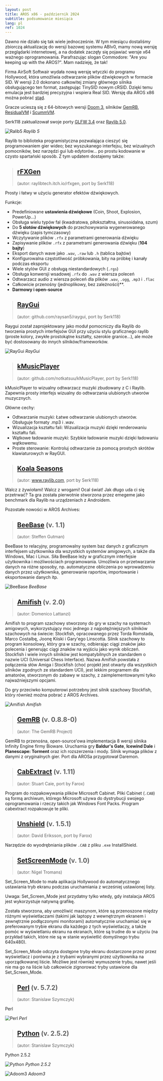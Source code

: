 ```yaml
---
layout: post
title: AROS x86 - październik 2024
subtitle: podsumowanie miesiąca
lang: pl
ref: 1024
---
```


Dawno nie działo się tak wiele jednocześnie. W tym miesiącu dostaliśmy zbiorczą aktualizację do wersji bazowej systemu ABIv0, mamy nową wersję przeglądarki internetowej, a na dodatek zaczęły się pojawiać wersje x64 ważnego oprogramowania. Parafrazując slogan Commodore: "Are you keeping up with the AROS?". Mam nadzieję, że tak!

Firma AirSoft Softwair wydała nową wersję wtyczki do programu Hollywood, która umożliwia odtwarzanie plików dźwiękowych w formacie SID. W wersji 2.0 dokonano całkowitej zmiany głównego silnika obsługującego ten format, zastępując TinySID nowym cRSID. Dzięki temu emulacja jest bardziej precyzyjna i wspiera Real SID. Wersję dla AROS x86 można pobrać [stąd](https://www.hollywood-mal.com/download/SID_Amiga.lha).


Gracze ucieszą się z 64-bitowych wersji [Doom 3](https://archives.aros-exec.org/?function=showfile&file=game/fps/adoom3-1.5.3.x86_64-aros-v11.zip), silników [GemRB](https://archives.aros-exec.org/?function=showfile&file=game/roleplaying/gemrb-0.8.8-0.x86_64-aros-v11.zip), [ResidualVM](https://archives.aros-exec.org/?function=showfile&file=emulation/misc/residualvm-0.3.1-1.x86_64-aros-v11.zip) i [ScummVM](https://archives.aros-exec.org/?function=showfile&file=emulation/misc/scummvm-1.9.0-1.x86_64-aros-v11.zip). 

Serk118 zaktualizował swoje porty [GLFW 3.4](https://archives.aros-exec.org/?function=showfile&file=development/library/lib_glfw_3_4.i386-aros.zip) oraz [Raylib 5.0](https://archives.aros-exec.org/?function=showfile&file=development/library/lib_raylib5.i386-aros.zip).

![Ralib5](/assets/img/1024/raylib.png)
*Raylib 5*

Raylib to biblioteka programistyczna pozwalająca cieszyć się programowaniem gier wideo; bez wyszukanego interfejsu, bez wizualnych pomocników, bez narzędzi gui lub edytorów... po prostu kodowanie w czysto spartański sposób. Z tym updatem dostajemy także:

> ## [rFXGen](https://archives.aros-exec.org/?function=showfile&file=audio/rfxgen-aros.zip)
> (autor: raylibtech.itch.io/rfxgen, port by Serk118)

Prosty i łatwy w użyciu generator efektów dźwiękowych.

Funkcje:  
- Predefiniowane **ustawienia dźwiękowe** (Coin, Shoot, Explosion, PowerUp...)
- Obsługa wielu typów fal (kwadratowa, piłokształtna, sinusoidalna, szum)
- Do **5 slotów dźwiękowych** do przechowywania wygenerowanego dźwięku (zapis tymczasowy)
- Wczytywanie plików `.rfx` z parametrami generowania dźwięku
- Zapisywanie plików `.rfx` z parametrami generowania dźwięku (**104 bajty**)
- Eksport danych wave jako `.wav`, `.raw` lub `.h` (tablica bajtów)
- Konfigurowalna częstotliwość próbkowania, bity na próbkę i kanały podczas eksportu
- Wiele stylów GUI z obsługą niestandardowych (`.rgs`)
- Obsługa konwersji wsadowej `.rfx` do `.wav` z wiersza poleceń
- Odtwarzacz audio z wiersza poleceń dla plików `.wav`, `.ogg`, `.mp3` i `.flac`
- Całkowicie przenośny (jednoplikowy, bez zależności)**.
- **Darmowy i open-source**

> ## [RayGui](https://archives.aros-exec.org/?function=showfile&file=development/misc/raygui.i386-aros.zip)
> (autor: github.com/raysan5/raygui, port by Serk118)

Raygui został zaprojektowany jako moduł pomocniczy dla Raylib do tworzenia prostych interfejsów GUI przy użyciu stylu graficznego raylib (proste kolory, zwykłe prostokątne kształty, szerokie granice...), ale może być dostosowany do innych silników/frameworków.

![RayGui](/assets/img/1024/raygui.png)
*RayGui*

> ## [kMusicPlayer](https://archives.aros-exec.org/?function=showfile&file=utility/archive/cabextract1.11.i386-aros.zip)
> (autor: github.com/notkatsuu/kMusicPlayer, port by Serk118)

kMusicPlayer to wizualny odtwarzacz muzyki zbudowany z C i Raylib. Zapewnia prosty interfejs wizualny do odtwarzania ulubionych utworów muzycznych.  

Główne cechy:
- Odtwarzanie muzyki: Łatwe odtwarzanie ulubionych utworów. Obsługuje formaty .mp3 i .wav.
- Wizualizacja kształtu fali: Wizualizacja muzyki dzięki renderowaniu kształtu fali.
- Wątkowe ładowanie muzyki: Szybkie ładowanie muzyki dzięki ładowaniu wątkowemu.
- Proste sterowanie: Kontroluj odtwarzanie za pomocą prostych skrótów klawiaturowych w RayGUI.

> ## [Koala Seasons](https://archives.aros-exec.org/?function=showfile&file=game/strategy/koala_seasons.i386-aros.zip)
> (autor: www.raylib.com, port by Serk118)

Walcz z żywiołami! Walcz z wrogami! Ocal świat! Jak długo uda ci się przetrwać? Ta gra została pierwotnie stworzona przez emegeme jako benchmark dla Raylib na urządzeniach z Androidem.  
  
Pozostałe nowości w AROS Archives:  

> ## [BeeBase](https://archives.aros-exec.org/?function=showfile&file=office/database/beebase-1.1.lha) (v. 1.1)
> (autor: Steffen Gutman)

BeeBase to relacyjny, programowalny system baz danych z graficznym interfejsem użytkownika dla wszystkich systemów amigowych, a także dla Windows, Mac i Linux. Siła BeeBase leży w graficznym interfejsie użytkownika i możliwościach programowania. Umożliwia on przetwarzanie danych na różne sposoby, np. automatyczne obliczenia po wprowadzeniu danych przez użytkownika, generowanie raportów, importowanie i eksportowanie danych itp. 

![BeeBase](/assets/img/1024/beebase.png)
*BeeBase*

> ## [Amifish](https://archives.aros-exec.org/?function=showfile&file=game/board/amifish.i386-aros.lha) (v. 2.0)
> (autor:	Domenico Lattanzi)

Amifish to program szachowy stworzony do gry w szachy na systemach amigowych, wykorzystujący moc jednego z najpotężniejszych silników szachowych na świecie: Stockfish, opracowanego przez Torda Romstada, Marco Costalbę, Joonę Kiiski i Gary'ego Linscotta. Silnik szachowy to program konsolowy, który gra w szachy, odbierając ciągi znaków jako polecenia i generując ciągi znaków na wyjściu jako wynik obliczeń. Stockfish i wiele innych silników jest kompatybilnych ze standardem o nazwie UCI (Universal Chess Interface). Nazwa Amifish powstała z połączenia słów Amiga i Stockfish (choć projekt jest otwarty dla wszystkich silników zgodnych ze standardem UCI), jest lekkim programem dla amatorów, stworzonym do zabawy w szachy, z zaimplementowanymi tylko najważniejszymi opcjami.

Do gry przeciwko komputerowi potrzebny jest silnik szachowy Stockfish, który również można pobrać z AROS Archives.

![Amifish](/assets/img/1024/amifish.png)
*Amifish*

> ## [GemRB](https://archives.aros-exec.org/?function=showfile&file=game/roleplaying/gemrb-0.8.8-0.i386-aros.zip) (v. 0.8.8-0)
> (autor: The GemRB Project)

GemRB to przenośna, open-source'owa implementacja 8 wersji silnika Infinity Engine firmy Bioware. Uruchamia gry **Baldur's Gate**, **Icewind Dale** i **Planescape: Torment** oraz ich rozszerzenia i mody. Silnik wymaga plików z danymi z oryginalnych gier. Port dla AROSa przygotował Daremon.

> ## [CabExtract](https://archives.aros-exec.org/?function=showfile&file=utility/archive/cabextract1.11.i386-aros.zip) (v. 1.11)
> (autor: Stuart Caie, port by Farox)

Program do rozpakowywania plików Microsoft Cabinet. Pliki Cabinet (`.CAB`) są formą archiwum, którego Microsoft używa do dystrybucji swojego oprogramowania i rzeczy takich jak Windows Font Packs. Program cabextract rozpakowuje te pliki.

> ## [Unshield](https://archives.aros-exec.org/?function=showfile&file=utility/archive/unshield.i386-aros.zip) (v. 1.5.1)
> (autor:	David Eriksson, port by Farox)

Narzędzie do wyodrębniania plików `.CAB` z pliku `.exe` InstallShield.

> ## [SetScreenMode](https://archives.aros-exec.org/?function=showfile&file=utility/shell/setscreenmode.i386-aros.zip) (v. 1.0)
> (autor:	Nigel Tromans)

Set_Screen_Mode to mała aplikacja Hollywood do automatycznego ustawiania tryb ekranu podczas uruchamiania z wcześniej ustawionej listy.  

Uwaga: Set_Screen_Mode jest przydatny tylko wtedy, gdy instalacja AROS jest wykorzystuje natywną grafikę.  

Została stworzona, aby umożliwić maszynom, które są przenoszone między różnymi wyświetlaczami (takimi jak laptopy z wewnętrznym ekranem i zewnętrznie podłączonymi monitorami) automatycznie uruchamiać się w preferowanym trybie ekranu dla każdego z tych wyświetlaczy, a także pomóc w wyświetlaniu ekranu na ekranach, które są trudne do w użyciu (na przykład takich, które nie są w stanie wyświetlić domyślnego trybu 640x480).  

Set_Screen_Mode odczyta dostępne tryby ekranu dostarczone przez przez wyświetlacz i porówna je z trybami wybranymi przez użytkownika na uporządkowanej liście. Możliwe jest również wymuszenie trybu, nawet jeśli nie ma go na liście lub całkowicie zignorować tryby ustawione dla Set_Screen_Mode.  

> ## [Perl](https://archives.aros-exec.org/?function=showfile&file=development/language/perl-5.7.2.x86_64-aros-v11.zip) (v. 5.7.2)
> (autor: Stanislaw Szymczyk)

Perl

![Perl](/assets/img/1024/baccarat.jpg)
*Perl*

> ## [Python](https://archives.aros-exec.org/?function=showfile&file=development/language/python-2.5.2.x86_64-aros-v11.zip) (v. 2.5.2)
> (autor: Stanislaw Szymczyk)

Python 2.5.2

![Python](/assets/img/1024/baccarat.jpg)
*Python 2.5.2*


![Adoom3](/assets/img/1024/neandertaler.jpg)
*Adoom3*




